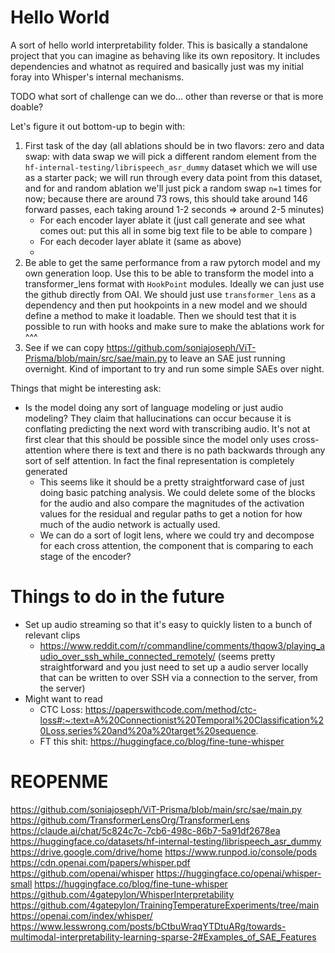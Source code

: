 # Hello World
A sort of hello world interpretability folder. This is basically a standalone project that you can imagine as behaving like its own repository. It includes dependencies and whatnot as required and basically just was my initial foray into Whisper's internal mechanisms.

TODO what sort of challenge can we do... other than reverse or that is more doable?

Let's figure it out bottom-up to begin with:
1. First task of the day (all ablations should be in two flavors: zero and data swap: with data swap we will pick a different random element from the `hf-internal-testing/librispeech_asr_dummy` dataset which we will use as a starter pack; we will run through every data point from this dataset, and for and random ablation we'll just pick a random swap `n=1` times for now; because there are around 73 rows, this should take around 146 forward passes, each taking around 1-2 seconds => around 2-5 minutes)
    - For each encoder layer ablate it (just call generate and see what comes out: put this all in some big text file to be able to compare )
    - For each decoder layer ablate it (same as above)
    - 
2. Be able to get the same performance from a raw pytorch model and my own generation loop. Use this to be able to transform the model into a transformer_lens format with `HookPoint` modules. Ideally we can just use the github directly from OAI. We should just use `transformer_lens` as a dependency and then put hookpoints in a new model and we should define a method to make it loadable. Then we should test that it is possible to run with hooks and make sure to make the ablations work for ^^^
3. See if we can copy https://github.com/soniajoseph/ViT-Prisma/blob/main/src/sae/main.py to leave an SAE just running overnight. Kind of important to try and run some simple SAEs over night.

Things that might be interesting ask:
- Is the model doing any sort of language modeling or just audio modeling? They claim that hallucinations can occur because it is conflating predicting the next word with transcribing audio. It's not at first clear that this should be possible since the model only uses cross-attention where there is text and there is no path backwards through any sort of self attention. In fact the final representation is completely generated
    - This seems like it should be a pretty straightforward case of just doing basic patching analysis. We could delete some of the blocks for the audio and also compare the magnitudes of the activation values for the residual and regular paths to get a notion for how much of the audio network is actually used.
    - We can do a sort of logit lens, where we could try and decompose for each cross attention, the component that is comparing to each stage of the encoder?

# Things to do in the future
- Set up audio streaming so that it's easy to quickly listen to a bunch of relevant clips
    - https://www.reddit.com/r/commandline/comments/thqow3/playing_audio_over_ssh_while_connected_remotely/ (seems pretty straightforward and you just need to set up a audio server locally that can be written to over SSH via a connection to the server, from the server)
- Might want to read
    - CTC Loss: https://paperswithcode.com/method/ctc-loss#:~:text=A%20Connectionist%20Temporal%20Classification%20Loss,series%20and%20a%20target%20sequence.
    - FT this shit: https://huggingface.co/blog/fine-tune-whisper


# REOPENME
https://github.com/soniajoseph/ViT-Prisma/blob/main/src/sae/main.py
https://github.com/TransformerLensOrg/TransformerLens
https://claude.ai/chat/5c824c7c-7cb6-498c-86b7-5a91df2678ea
https://huggingface.co/datasets/hf-internal-testing/librispeech_asr_dummy
https://drive.google.com/drive/home
https://www.runpod.io/console/pods
https://cdn.openai.com/papers/whisper.pdf
https://github.com/openai/whisper
https://huggingface.co/openai/whisper-small
https://huggingface.co/blog/fine-tune-whisper
https://github.com/4gatepylon/WhisperInterpretability
https://github.com/4gatepylon/TrainingTemperatureExperiments/tree/main
https://openai.com/index/whisper/
https://www.lesswrong.com/posts/bCtbuWraqYTDtuARg/towards-multimodal-interpretability-learning-sparse-2#Examples_of_SAE_Features